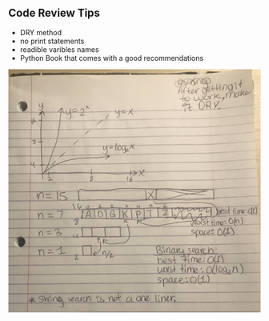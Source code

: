 ## Code Review Tips
- DRY method
- no print statements
- readible varibles names
- Python Book that comes with a good recommendations  

![Logorithm Notes](/img/logorithm_notes.jpg)
